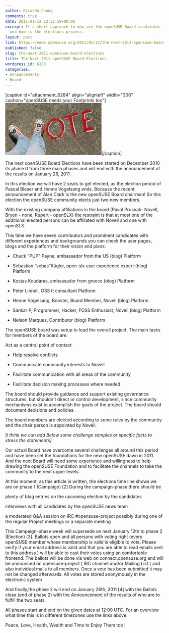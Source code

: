 ```yaml
---
author: Ricardo Chung
comments: true
date: 2011-01-12 22:52:58+00:00
excerpt: It a short approach to who are the openSUSE Board candidates for period 2011
  and how is the elections process.
layout: post
link: https://news.opensuse.org/2011/01/12/the-next-2011-opensuse-board-elections/
published: false
slug: the-next-2011-opensuse-board-elections
title: The Next 2011 openSUSE Board-Elections
wordpress_id: 6283
categories:
- Announcements
- Board
---
```




[caption id="attachment_6284" align="alignleft" width="306" caption="openSUSE needs your Footprints too"][![Put your footprints on the openSUSEproject](/wp-content/uploads/2011/01/feetvote.jpeg)](//news.opensuse.org/?attachment_id=6284)[/caption]

The next openSUSE Board Elections have been started on December 2010 its phase 0 from three main  phases and will end with the announcement of the results on January 26, 2011.

In this election we will have 2 seats to get elected, as the election period of Pascal Bleser and Henne Vogelsang ends. Because the recent announcement of Alan Clark is the new openSUSE Board chairman! So this election the openSUSE community elects just two new members.

With the existing company affiliations in the board (Pavol Prusnak- Novell, Bryen - none, Rupert - openSLX) the restraint is that at most one of the additional elected persons can be affiliated with Novell and one with openSLX.

This time we have seven contributors and prominent candidates with different experiences and backgrounds you can check the user pages, blogs and the platform for their vision and plans:



	
  * Chuck "PUP" Payne, ambassador from the US (blog)  Platform



	
  * Sebastian “sebas”Kügler, open-slx user experience expert (blog)  Platform



	
  * Kostas Koudaras, ambassador from greece (blog)  Platform



	
  * Peter Linnell, OSS It consultant  Platform



	
  * Henne Vogelsang, Booster, Board Member, Novell (blog)  Platform



	
  * Sankar P, Programmer, Hacker, FOSS Enthusiast, Novell (blog)  Platform



	
  * Nelson Marques, Contributor (blog)  Platform


The openSUSE board was setup to lead the overall project. The main tasks for members of the board are:

Act as a central point of contact

	
  * Help resolve conflicts



	
  * Communicate community interests to Novell



	
  * Facilitate communication with all areas of the community



	
  * Facilitate decision making processes where needed.


The board should provide guidance and support existing governance structures, but shouldn't direct or control development, since community mechanisms exist to accomplish the goals of the project. The board should document decisions and policies.

The board members are elected according to some rules by the community and the chair person is appointed by Novell.

[_I think we can add Below some challenge samples or specific facts to stress the statements]_

Our actual Board  have overcome several challenges all around this period and have been set the foundations for the new openSUSE dawn in 2011. And the next Board will need some experience and willingness to help drawing the openSUSE Foundation and to facilitate the channels to take the community to the next upper levels.

At this moment, as this article is written, the elections time line shows we are on phase 1 (Campaign) [2]  During the campaign-phase there should be

plenty of blog entries on the upcoming election by the candidates

interviews with all candidates by the openSUSE news team

a moderated Q&A session on IRC #opensuse-project possibly during one of the regular Project meetings or a separate meeting

This Campaign-phase week will supersede on next January 12th to phase 2 (Election) [3]. Ballots open and all persons with voting right (every openSUSE member whose membership is valid is eligible to vote. Please verify if your email address is valid and that you are able to read emails sent to this address )  will be able to cast their votes using an comfortable frontend. The ballots will be done via web on connect.opensuse.org and will be announced on opensuse-project ( IRC channel and/or Mailing List ) and also individual mails to all members. Once a vote has been submitted it may not be changed afterwards. All votes are stored anonymously in the electronic system

And finally,the phase 2 will end on January 26th, 2011 [4] with the Ballots close (end of phase 2) with the Announcement of the results of who are to fulfill the two seats.

All phases start and end on the given dates at 12:00 UTC. For an overview what time this is in different timezones use the links above.

Peace, Love, Health, Wealth and Time to Enjoy Them too !
